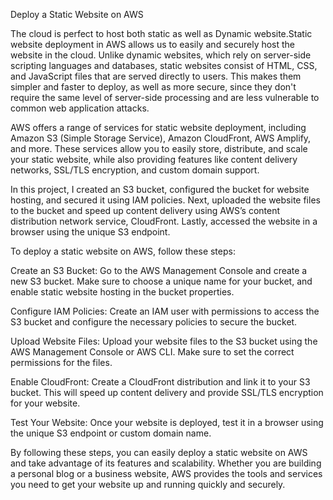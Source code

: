 Deploy a Static Website on AWS


The cloud is perfect to host both static as well as Dynamic website.Static website deployment in AWS allows us to easily and securely host the website in the cloud. Unlike dynamic websites, which rely on server-side scripting languages and databases, static websites consist of HTML, CSS, and JavaScript files that are served directly to users. This makes them simpler and faster to deploy, as well as more secure, since they don't require the same level of server-side processing and are less vulnerable to common web application attacks.

AWS offers a range of services for static website deployment, including Amazon S3 (Simple Storage Service), Amazon CloudFront, AWS Amplify, and more. These services allow you to easily store, distribute, and scale your static website, while also providing features like content delivery networks, SSL/TLS encryption, and custom domain support.

In this project, I created an S3 bucket, configured the bucket for website hosting, and secured it using IAM policies. Next, uploaded the website files to the bucket and speed up content delivery using AWS’s content distribution network service, CloudFront. Lastly, accessed the website in a browser using the unique S3 endpoint.


To deploy a static website on AWS, follow these steps:

Create an S3 Bucket: Go to the AWS Management Console and create a new S3 bucket. Make sure to choose a unique name for your bucket, and enable static website hosting in the bucket properties.

Configure IAM Policies: Create an IAM user with permissions to access the S3 bucket and configure the necessary policies to secure the bucket.

Upload Website Files: Upload your website files to the S3 bucket using the AWS Management Console or AWS CLI. Make sure to set the correct permissions for the files.

Enable CloudFront: Create a CloudFront distribution and link it to your S3 bucket. This will speed up content delivery and provide SSL/TLS encryption for your website.

Test Your Website: Once your website is deployed, test it in a browser using the unique S3 endpoint or custom domain name.

By following these steps, you can easily deploy a static website on AWS and take advantage of its features and scalability. Whether you are building a personal blog or a business website, AWS provides the tools and services you need to get your website up and running quickly and securely.
